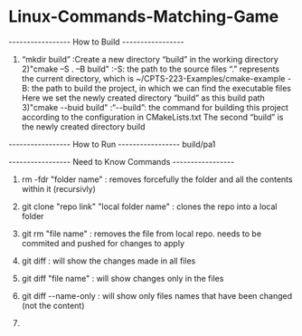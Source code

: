 # Linux-Commands-Matching-Game

----------------- How to Build -----------------
1) “mkdir build”        :Create a new directory “build” in the working directory
2)"cmake –S . –B build" :-S: the path to the source files “.” represents the current directory, which is ~/CPTS-223-Examples/cmake-example -B: the path to build the project, in which we can find the executable files Here we set the newly created directory “build” as this build path
3)"cmake --buid build"  :“--build”: the command for building this project according to the configuration in CMakeLists.txt The second “build” is the newly created directory build

----------------- How to Run -----------------
build/pa1

----------------- Need to Know Commands -----------------

1) rm -fdr "folder name"    : removes forcefully the folder and all the contents within it (recursivly)
2) git clone "repo link" "local folder name"    : clones the repo into a local folder
3) git rm "file name"   : removes the file from local repo. needs to be commited and pushed for changes to apply 
4) git diff     :   will show the changes made in all files
5) git diff "file name"     : will show changes only in the files
6) git diff --name-only     : will show only files names that have been changed (not the content)

7)